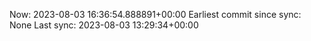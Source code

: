Now: 2023-08-03 16:36:54.888891+00:00 Earliest commit since sync: None Last sync: 2023-08-03 13:29:34+00:00

